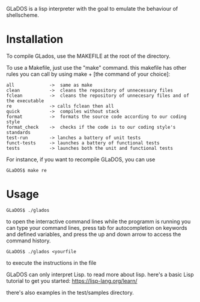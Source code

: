 GLaDOS is a lisp interpreter with the goal to emulate the behaviour of shellscheme.

# Installation
To compile GLados, use the MAKEFILE at the root of the directory.

To use a Makefile, just use the "make" command.
this makefile has other rules you can call by using make + [the command of your choice]:
```
all             ->  same as make
clean           ->  cleans the repository of unnecessary files
fclean          ->  cleans the repository of unnecesary files and of the executable
re              -> calls fclean then all
quick           ->  compiles without stack
format          ->  formats the source code according to our coding style
format_check    ->  checks if the code is to our coding style's standards
test-run        -> lanches a battery of unit tests
funct-tests     -> launches a battery of functional tests
tests           -> launches both the unit and functional tests
```
For instance, if you want to recompile GLaDOS, you can use
```
GLaDOS$ make re
```

# Usage
```
GLaDOS$ ./glados
```
to open the interractive command lines
while the programm is running you can type your command lines, press tab for autocompletion on keywords and defined variables, and press the up and down arrow to access the command history.


```
GLaDOS$ ./glados <yourfile
```
to execute the instructions in the file

GLaDOS can only interpret Lisp. to read more about lisp.
here's a basic Lisp tutorial to get you started:
https://lisp-lang.org/learn/

there's also examples in the test/samples directory.
